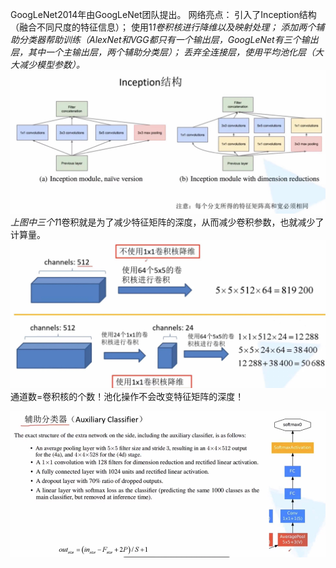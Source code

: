 GoogLeNet2014年由GoogLeNet团队提出。
网络亮点：
引入了Inception结构（融合不同尺度的特征信息）；
使用1*1卷积核进行降维以及映射处理；
添加两个辅助分类器帮助训练（AlexNet和VGG都只有一个输出层，GoogLeNet有三个输出层，其中一个主输出层，两个辅助分类层）；
丢弃全连接层，使用平均池化层（大大减少模型参数）。
![img.png](materials/googlenet.png)
上图中三个1*1卷积就是为了减少特征矩阵的深度，从而减少卷积参数，也就减少了计算量。
![img.png](materials/1_1_conv.png)
通道数=卷积核的个数！池化操作不会改变特征矩阵的深度！

![img.png](materials/auxiliary.png)
